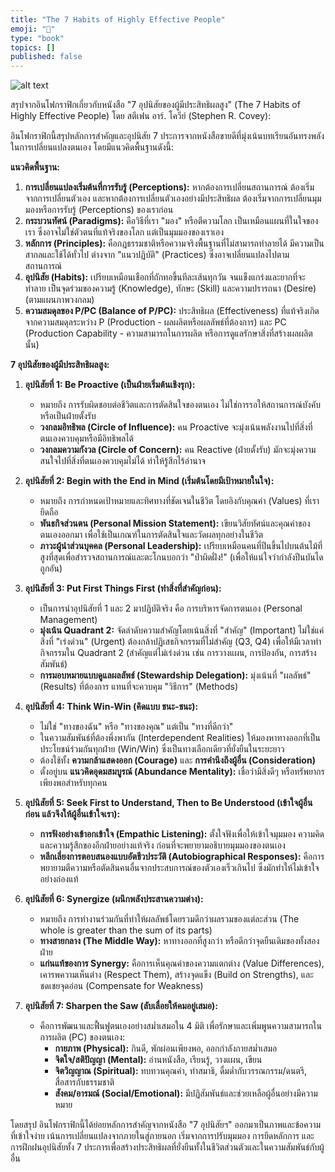 ```yaml
---
title: "The 7 Habits of Highly Effective People"
emoji: "🤖"
type: "book" 
topics: []
published: false
---
```


![alt text](/images/the-7-habits-of-highly-effective-people.png)

สรุปจากอินโฟกราฟิกเกี่ยวกับหนังสือ "7 อุปนิสัยของผู้มีประสิทธิผลสูง" (The 7 Habits of Highly Effective People) โดย สตีเฟน อาร์. โควีย์ (Stephen R. Covey):

อินโฟกราฟิกนี้สรุปหลักการสำคัญและอุปนิสัย 7 ประการจากหนังสือขายดีที่มุ่งเน้นบทเรียนอันทรงพลังในการเปลี่ยนแปลงตนเอง โดยมีแนวคิดพื้นฐานดังนี้:

**แนวคิดพื้นฐาน:**

1.  **การเปลี่ยนแปลงเริ่มต้นที่การรับรู้ (Perceptions):** หากต้องการเปลี่ยนสถานการณ์ ต้องเริ่มจากการเปลี่ยนตัวเอง และหากต้องการเปลี่ยนตัวเองอย่างมีประสิทธิผล ต้องเริ่มจากการเปลี่ยนมุมมองหรือการรับรู้ (Perceptions) ของเราก่อน
2.  **กระบวนทัศน์ (Paradigms):** คือวิธีที่เรา "มอง" หรือตีความโลก เป็นเหมือนแผนที่ในใจของเรา ซึ่งอาจไม่ใช่ตัวตนที่แท้จริงของโลก แต่เป็นมุมมองของเราเอง
3.  **หลักการ (Principles):** คือกฎธรรมชาติหรือความจริงพื้นฐานที่ไม่สามารถทำลายได้ มีความเป็นสากลและใช้ได้ทั่วไป ต่างจาก "แนวปฏิบัติ" (Practices) ซึ่งอาจเปลี่ยนแปลงไปตามสถานการณ์
4.  **อุปนิสัย (Habits):** เปรียบเหมือนเชือกที่ถักทอขึ้นทีละเส้นทุกวัน จนแข็งแกร่งและยากที่จะทำลาย เป็นจุดร่วมของความรู้ (Knowledge), ทักษะ (Skill) และความปรารถนา (Desire) (ตามแผนภาพวงกลม)
5.  **ความสมดุลของ P/PC (Balance of P/PC):** ประสิทธิผล (Effectiveness) ที่แท้จริงเกิดจากความสมดุลระหว่าง P (Production - ผลผลิตหรือผลลัพธ์ที่ต้องการ) และ PC (Production Capability - ความสามารถในการผลิต หรือการดูแลรักษาสิ่งที่สร้างผลผลิตนั้น)

**7 อุปนิสัยของผู้มีประสิทธิผลสูง:**

1.  **อุปนิสัยที่ 1: Be Proactive (เป็นฝ่ายเริ่มต้นเชิงรุก):**
    *   หมายถึง การรับผิดชอบต่อชีวิตและการตัดสินใจของตนเอง ไม่ใช่การรอให้สถานการณ์บังคับหรือเป็นฝ่ายตั้งรับ
    *   **วงกลมอิทธิพล (Circle of Influence):** คน Proactive จะมุ่งเน้นพลังงานไปที่สิ่งที่ตนเองควบคุมหรือมีอิทธิพลได้
    *   **วงกลมความกังวล (Circle of Concern):** คน Reactive (ฝ่ายตั้งรับ) มักจะมุ่งความสนใจไปที่สิ่งที่ตนเองควบคุมไม่ได้ ทำให้รู้สึกไร้อำนาจ

2.  **อุปนิสัยที่ 2: Begin with the End in Mind (เริ่มต้นโดยมีเป้าหมายในใจ):**
    *   หมายถึง การกำหนดเป้าหมายและทิศทางที่ชัดเจนในชีวิต โดยอิงกับคุณค่า (Values) ที่เรายึดถือ
    *   **พันธกิจส่วนตน (Personal Mission Statement):** เขียนวิสัยทัศน์และคุณค่าของตนเองออกมา เพื่อใช้เป็นเกณฑ์ในการตัดสินใจและวัดผลทุกอย่างในชีวิต
    *   **ภาวะผู้นำส่วนบุคคล (Personal Leadership):** เปรียบเหมือนคนที่ปีนขึ้นไปบนต้นไม้ที่สูงที่สุดเพื่อสำรวจสถานการณ์และตะโกนบอกว่า "ป่าผิดฝั่ง!" (เพื่อให้แน่ใจว่ากำลังปีนบันไดถูกอัน)

3.  **อุปนิสัยที่ 3: Put First Things First (ทำสิ่งที่สำคัญก่อน):**
    *   เป็นการนำอุปนิสัยที่ 1 และ 2 มาปฏิบัติจริง คือ การบริหารจัดการตนเอง (Personal Management)
    *   **มุ่งเน้น Quadrant 2:** จัดลำดับความสำคัญโดยเน้นสิ่งที่ "สำคัญ" (Important) ไม่ใช่แค่สิ่งที่ "เร่งด่วน" (Urgent) ต้องกล้าปฏิเสธกิจกรรมที่ไม่สำคัญ (Q3, Q4) เพื่อให้มีเวลาทำกิจกรรมใน Quadrant 2 (สำคัญแต่ไม่เร่งด่วน เช่น การวางแผน, การป้องกัน, การสร้างสัมพันธ์)
    *   **การมอบหมายแบบดูแลผลลัพธ์ (Stewardship Delegation):** มุ่งเน้นที่ "ผลลัพธ์" (Results) ที่ต้องการ แทนที่จะควบคุม "วิธีการ" (Methods)

4.  **อุปนิสัยที่ 4: Think Win-Win (คิดแบบ ชนะ-ชนะ):**
    *   ไม่ใช่ "ทางของฉัน" หรือ "ทางของคุณ" แต่เป็น "ทางที่ดีกว่า"
    *   ในความสัมพันธ์ที่ต้องพึ่งพากัน (Interdependent Realities) ให้มองหาทางออกที่เป็นประโยชน์ร่วมกันทุกฝ่าย (Win/Win) ซึ่งเป็นทางเลือกเดียวที่ยั่งยืนในระยะยาว
    *   ต้องใช้ทั้ง **ความกล้าแสดงออก (Courage)** และ **การคำนึงถึงผู้อื่น (Consideration)**
    *   ตั้งอยู่บน **แนวคิดอุดมสมบูรณ์ (Abundance Mentality):** เชื่อว่ามีสิ่งดีๆ หรือทรัพยากรเพียงพอสำหรับทุกคน

5.  **อุปนิสัยที่ 5: Seek First to Understand, Then to Be Understood (เข้าใจผู้อื่นก่อน แล้วจึงให้ผู้อื่นเข้าใจเรา):**
    *   **การฟังอย่างเข้าอกเข้าใจ (Empathic Listening):** ตั้งใจฟังเพื่อให้เข้าใจมุมมอง ความคิด และความรู้สึกของอีกฝ่ายอย่างแท้จริง ก่อนที่จะพยายามอธิบายมุมมองของตนเอง
    *   **หลีกเลี่ยงการตอบสนองแบบอัตชีวประวัติ (Autobiographical Responses):** คือการพยายามตีความหรือตัดสินคนอื่นจากประสบการณ์ของตัวเองเร็วเกินไป ซึ่งมักทำให้ไม่เข้าใจอย่างถ่องแท้

6.  **อุปนิสัยที่ 6: Synergize (ผนึกพลังประสานความต่าง):**
    *   หมายถึง การทำงานร่วมกันที่ทำให้ผลลัพธ์โดยรวมดีกว่าผลรวมของแต่ละส่วน (The whole is greater than the sum of its parts)
    *   **ทางสายกลาง (The Middle Way):** หาทางออกที่สูงกว่า หรือดีกว่าจุดยืนเดิมของทั้งสองฝ่าย
    *   **แก่นแท้ของการ Synergy:** คือการเห็นคุณค่าของความแตกต่าง (Value Differences), เคารพความเห็นต่าง (Respect Them), สร้างจุดแข็ง (Build on Strengths), และชดเชยจุดอ่อน (Compensate for Weakness)

7.  **อุปนิสัยที่ 7: Sharpen the Saw (ลับเลื่อยให้คมอยู่เสมอ):**
    *   คือการพัฒนาและฟื้นฟูตนเองอย่างสม่ำเสมอใน 4 มิติ เพื่อรักษาและเพิ่มพูนความสามารถในการผลิต (PC) ของตนเอง:
        *   **กายภาพ (Physical):** กินดี, พักผ่อนเพียงพอ, ออกกำลังกายสม่ำเสมอ
        *   **จิตใจ/สติปัญญา (Mental):** อ่านหนังสือ, เรียนรู้, วางแผน, เขียน
        *   **จิตวิญญาณ (Spiritual):** ทบทวนคุณค่า, ทำสมาธิ, ดื่มด่ำกับวรรณกรรม/ดนตรี, สื่อสารกับธรรมชาติ
        *   **สังคม/อารมณ์ (Social/Emotional):** มีปฏิสัมพันธ์และช่วยเหลือผู้อื่นอย่างมีความหมาย

โดยสรุป อินโฟกราฟิกนี้ได้ย่อยหลักการสำคัญจากหนังสือ "7 อุปนิสัยฯ" ออกมาเป็นภาพและข้อความที่เข้าใจง่าย เน้นการเปลี่ยนแปลงจากภายในสู่ภายนอก เริ่มจากการปรับมุมมอง การยึดหลักการ และการฝึกฝนอุปนิสัยทั้ง 7 ประการเพื่อสร้างประสิทธิผลที่ยั่งยืนทั้งในชีวิตส่วนตัวและในความสัมพันธ์กับผู้อื่น